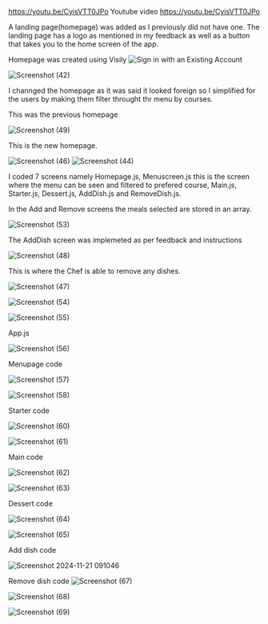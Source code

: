 https://youtu.be/CyisVTT0JPo  Youtube video https://youtu.be/CyisVTT0JPo

A landing page(homepage) was added as I previously did not have one. The landing page has a logo as mentioned in my feedback as well as a button that takes you to the home screen of the app.

Homepage was created using Visily 
![Sign in with an Existing Account](https://github.com/user-attachments/assets/bda54ded-5e9d-482e-becd-aeacaede5985)

![Screenshot (42)](https://github.com/user-attachments/assets/d4608e49-89fb-4595-bb66-b674458e0e37)

I channged the homepage as it was said it looked  foreign so I simplified for the users by making them filter throught thr menu by courses.

This was the previous homepage 

![Screenshot (49)](https://github.com/user-attachments/assets/ce53a387-9842-4112-8bf0-8518c49cd9d6)


This is the new homepage.

![Screenshot (46)](https://github.com/user-attachments/assets/c2293de3-d299-4d21-a24d-9b35abc3dbdc)
![Screenshot (44)](https://github.com/user-attachments/assets/89dce2fd-9380-4d89-b0e8-c76fc3f8e993)


I coded 7 screens namely Homepage.js, Menuscreen.js this is the screen where the menu can be seen and filtered to prefered course, Main.js, Starter.js, Dessert.js, AddDish.js and RemoveDish.js.


In the Add and Remove screens the meals selected are stored in an array.

![Screenshot (53)](https://github.com/user-attachments/assets/ff158736-0f66-4daa-a480-865c108fcdeb)


The AddDish screen was implemeted as per feedback and instructions


![Screenshot (48)](https://github.com/user-attachments/assets/b5c6eaed-45b3-4d6d-bff5-549e1657419d)


This is where the Chef is able to remove any dishes.

![Screenshot (47)](https://github.com/user-attachments/assets/eab2b4b7-3987-4bbe-8801-04ded8de6f48)


![Screenshot (54)](https://github.com/user-attachments/assets/e04ec372-f355-471f-a3f6-b636d10fc156)


![Screenshot (55)](https://github.com/user-attachments/assets/27f4d1b8-1922-490d-a1a7-a165674b076b)


App.js


![Screenshot (56)](https://github.com/user-attachments/assets/cb97eddf-f2ff-45e0-a8f1-ef20de2dbf98)


Menupage code

![Screenshot (57)](https://github.com/user-attachments/assets/e9e504d0-df48-4bc3-8dce-4586bb45871f)

![Screenshot (58)](https://github.com/user-attachments/assets/ec15bb04-5519-46b4-b717-a5f5440646ac)


Starter code

![Screenshot (60)](https://github.com/user-attachments/assets/59655311-cfa7-4a31-a049-becd5176fb45)

![Screenshot (61)](https://github.com/user-attachments/assets/16c8054d-2794-4466-879c-8881f48d0153)


Main code

![Screenshot (62)](https://github.com/user-attachments/assets/604152b0-4cfc-4d48-a65d-96d7341db57c)

![Screenshot (63)](https://github.com/user-attachments/assets/f4d9eeaa-129a-4e4e-b177-de5455a51475)


Dessert code

![Screenshot (64)](https://github.com/user-attachments/assets/b152e89d-3976-49dc-9eb8-76048dd52946)

![Screenshot (65)](https://github.com/user-attachments/assets/ee44d463-8d30-4e56-8835-061271f280df)

Add dish code

![Screenshot 2024-11-21 091046](https://github.com/user-attachments/assets/565bf07a-1a48-4f10-a086-20a22f92b6ae)

Remove dish code
![Screenshot (67)](https://github.com/user-attachments/assets/1b982b10-e5a9-4b34-af4d-4cad7c76f760)

![Screenshot (68)](https://github.com/user-attachments/assets/82789f77-8451-4b30-8d02-af76ab875d03)

![Screenshot (69)](https://github.com/user-attachments/assets/5e41b5c8-a139-4d91-b0ee-461640227d1a)













